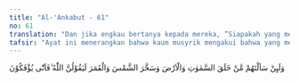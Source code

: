 ```yaml
---
title: "Al-'Ankabut - 61"
no: 61
translation: "Dan jika engkau bertanya kepada mereka, ”Siapakah yang menciptakan langit dan bumi dan menundukkan matahari dan bulan?” Pasti mereka akan menjawab, ”Allah.” Maka mengapa mereka bisa dipalingkan (dari kebenaran). "
tafsir: "Ayat ini menerangkan bahwa kaum musyrik mengakui bahwa yang menciptakan langit dan bumi itu adalah Allah Yang Maha Esa. Dialah yang menundukkan matahari dan bulan untuk kepentingan manusia. Pengakuan mereka itu adalah suatu hal yang wajar karena pada mulanya nenek moyang mereka beragama tauhid, yaitu, Nabi Ibrahim dan Nabi Ismail. Pada mulanya mereka bangga dengan agama tauhid itu, sehingga mereka tidak tertarik dengan agama Yahudi dan Nasrani yang berkembang di Jazirah Arab. Seiring dengan berlalunya masa dan bergantinya generasi, tanpa mereka sadari agama tauhid yang murni itu sedikit demi sedikit telah dimasuki oleh unsur-unsur syirik. Karena memperturutkan perasaan dan hawa nafsu, mereka makin lama makin jauh menyimpang dari dasar semula. Akhirnya, mereka menyembah patung, jin, dan benda-benda lain di samping menyembah Allah.\n\nSekalipun kepercayaan yang mereka anut telah jauh menyimpang dari agama tauhid, namun mereka masih tetap mengakui bahwa mereka menganut agama Ibrahim. Kalau ditanyakan kepada mereka tentang siapakah yang menciptakan langit dan bumi serta menundukkan matahari dan bulan, mereka menjawab, \"Yang menciptakan ialah Allah dan Allah-lah yang menguasainya.\""
---
```


وَلَىِٕنْ سَاَلْتَهُمْ مَّنْ خَلَقَ السَّمٰوٰتِ وَالْاَرْضَ وَسَخَّرَ الشَّمْسَ وَالْقَمَرَ لَيَقُوْلُنَّ اللّٰهُ ۗفَاَنّٰى يُؤْفَكُوْنَ
